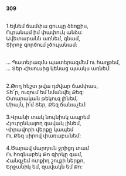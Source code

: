 **309**

\
1.Ելնեմ ճամփա ցուպը ձեռքիս,\
Ուրանամ իմ փափուկ անձս:\
Ավետարանն առնեմ, գնամ,\
Տիրոջ գործում չծուլանամ:

\
 ... Պատերազմս պատերազմեմ ու հաղթեմ,\
 ... Տեր Հիսուսից կենաց պսակս առնեմ:

\
2.Թող հեշտ թվա դժվար ճամփաս,\
Տե՜ր, ուզում եմ նմանվել Քեզ:\
Օտարական թեկուզ լինեմ,\
Միայն, ի՛մ Տեր, Քեզ ճանաչեմ:\
\
3.Վրանի տակ նույնիսկ ապրեմ\
Հյուրընկալող զավակ լինեմ,\
Վիրավորի վերքը կապեմ\
Ու Քեզ սիրով փառաբանեմ:\
\
4.Ծարավ մարդուն ջրիցդ տամ\
Ու հոգնաբեկ Քո գիրկը գամ,\
Հանգչեմ ոտքիդ շուքի ներքո,\
Երջանիկ եմ, զավակն եմ Քո:
